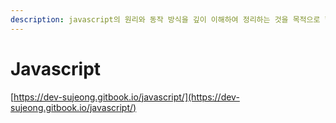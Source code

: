 ```yaml
---
description: javascript의 원리와 동작 방식을 깊이 이해하여 정리하는 것을 목적으로 합니다.
---
```


# Javascript

[https://dev-sujeong.gitbook.io/javascript/](https://dev-sujeong.gitbook.io/javascript/)

